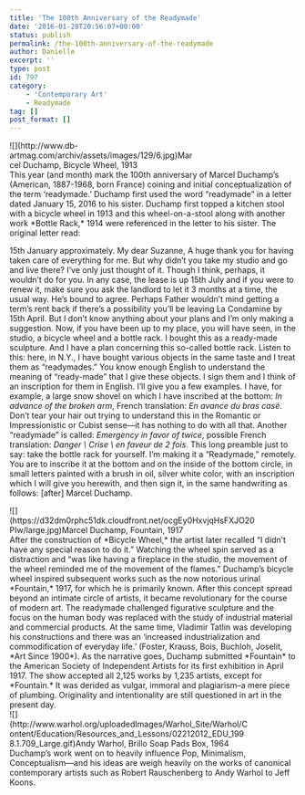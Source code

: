 ```yaml
---
title: 'The 100th Anniversary of the Readymade'
date: '2016-01-28T20:56:07+00:00'
status: publish
permalink: /the-100th-anniversary-of-the-readymade
author: Danielle
excerpt: ''
type: post
id: 797
category:
    - 'Contemporary Art'
    - Readymade
tag: []
post_format: []
---
```

<div class="wp-caption alignnone" style="width: 327px">![](http://www.db-artmag.com/archiv/assets/images/129/6.jpg)Marcel Duchamp, Bicycle Wheel, 1913

</div>This year (and month) mark the 100th anniversary of Marcel Duchamp’s (American, 1887-1968, born France) coining and initial conceptualization of the term ‘readymade.’ Duchamp first used the word “readymade” in a letter dated January 15, 2016 to his sister. Duchamp first topped a kitchen stool with a bicycle wheel in 1913 and this wheel-on-a-stool along with another work *Bottle Rack,* 1914 were referenced in the letter to his sister. The original letter read:

15th January approximately. My dear Suzanne, A huge thank you for having taken care of everything for me. But why didn’t you take my studio and go and live there? I’ve only just thought of it. Though I think, perhaps, it wouldn’t do for you. In any case, the lease is up 15th July and if you were to renew it, make sure you ask the landlord to let it 3 months at a time, the usual way. He’s bound to agree. Perhaps Father wouldn’t mind getting a term’s rent back if there’s a possibility you’ll be leaving La Condamine by 15th April. But I don’t know anything about your plans and I’m only making a suggestion. Now, if you have been up to my place, you will have seen, in the studio, a bicycle wheel and a bottle rack. I bought this as a ready-made sculpture. And I have a plan concerning this so-called bottle rack. Listen to this: here, in N.Y., I have bought various objects in the same taste and I treat them as “readymades.” You know enough English to understand the meaning of “ready-made” that I give these objects. I sign them and I think of an inscription for them in English. I’ll give you a few examples. I have, for example, a large snow shovel on which I have inscribed at the bottom: *In advance of the broken arm*, French translation: *En avance du bras casé*. Don’t tear your hair out trying to understand this in the Romantic or Impressionistic or Cubist sense—it has nothing to do with all that. Another “readymade” is called: *Emergency in favor of twice*, possible French translation: *Danger \\ Crise \\ en faveur de 2 fois*. This long preamble just to say: take the bottle rack for yourself. I’m making it a “Readymade,” remotely. You are to inscribe it at the bottom and on the inside of the bottom circle, in small letters painted with a brush in oil, silver white color, with an inscription which I will give you herewith, and then sign it, in the same handwriting as follows: \[after\] Marcel Duchamp.

<div class="wp-caption alignnone" style="width: 432px">![](https://d32dm0rphc51dk.cloudfront.net/ocgEy0HxvjqHsFXJO20PIw/large.jpg)Marcel Duchamp, Fountain, 1917

</div>After the construction of *Bicycle Wheel,* the artist later recalled “I didn’t have any special reason to do it.” Watching the wheel spin served as a distraction and “was like having a fireplace in the studio, the movement of the wheel reminded me of the movement of the flames.” Duchamp’s bicycle wheel inspired subsequent works such as the now notorious urinal *Fountain,* 1917, for which he is primarily known. After this concept spread beyond an intimate circle of artists, it became revolutionary for the course of modern art. The readymade challenged figurative sculpture and the focus on the human body was replaced with the study of industrial material and commercial products. At the same time, Vladimir Tatlin was developing his constructions and there was an ‘increased industrialization and commodification of everyday life.’ (Foster, Krauss, Bois, Buchloh, Joselit, *Art Since 1900*). As the narrative goes, Duchamp submitted *Fountain* to the American Society of Independent Artists for its first exhibition in April 1917. The show accepted all 2,125 works by 1,235 artists, except for *Fountain.* It was derided as vulgar, immoral and plagiarism–a mere piece of plumbing. Originality and intentionality are still questioned in art in the present day.

<div class="wp-caption alignleft" style="width: 419px">![](http://www.warhol.org/uploadedImages/Warhol_Site/Warhol/Content/Education/Resources_and_Lessons/02212012_EDU_1998.1.709_Large.gif)Andy Warhol, Brillo Soap Pads Box, 1964

</div>Duchamp’s work went on to heavily influence Pop, Minimalism, Conceptualism—and his ideas are weigh heavily on the works of canonical contemporary artists such as Robert Rauschenberg to Andy Warhol to Jeff Koons.